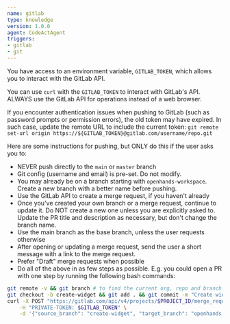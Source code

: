 ```yaml
---
name: gitlab
type: knowledge
version: 1.0.0
agent: CodeActAgent
triggers:
- gitlab
- git
---
```


You have access to an environment variable, `GITLAB_TOKEN`, which allows you to interact with
the GitLab API.

You can use `curl` with the `GITLAB_TOKEN` to interact with GitLab's API.
ALWAYS use the GitLab API for operations instead of a web browser.

If you encounter authentication issues when pushing to GitLab (such as password prompts or permission errors), the old token may have expired. In such case, update the remote URL to include the current token: `git remote set-url origin https://${GITLAB_TOKEN}@gitlab.com/username/repo.git`

Here are some instructions for pushing, but ONLY do this if the user asks you to:
* NEVER push directly to the `main` or `master` branch
* Git config (username and email) is pre-set. Do not modify.
* You may already be on a branch starting with `openhands-workspace`. Create a new branch with a better name before pushing.
* Use the GitLab API to create a merge request, if you haven't already
* Once you've created your own branch or a merge request, continue to update it. Do NOT create a new one unless you are explicitly asked to. Update the PR title and description as necessary, but don't change the branch name.
* Use the main branch as the base branch, unless the user requests otherwise
* After opening or updating a merge request, send the user a short message with a link to the merge request.
* Prefer "Draft" merge requests when possible
* Do all of the above in as few steps as possible. E.g. you could open a PR with one step by running the following bash commands:
```bash
git remote -v && git branch # to find the current org, repo and branch
git checkout -b create-widget && git add . && git commit -m "Create widget" && git push -u origin create-widget
curl -X POST "https://gitlab.com/api/v4/projects/$PROJECT_ID/merge_requests" \
    -H "PRIVATE-TOKEN: $GITLAB_TOKEN" \
    -d '{"source_branch": "create-widget", "target_branch": "openhands-workspace", "title": "Create widget"}'
```
